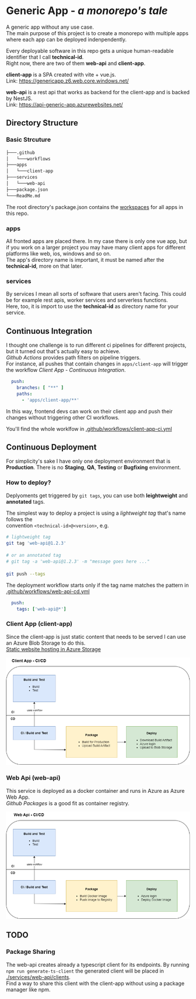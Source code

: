 # Generic App - *a monorepo's tale*

A generic app without any use case.  
The main purpose of this project is to create a monorepo with multiple apps where each app can be deployed indenpendently.  

Every deployable software in this repo gets a unique human-readable identifier that I call **technical-id**.  
Right now, there are two of them **web-api** and **client-app**.

**client-app** is a SPA created with vite + vue.js.  
Link: <https://genericapp.z6.web.core.windows.net/>

**web-api** is a rest api that works as backend for the client-app and is backed by NestJS.  
Link: <https://api-generic-app.azurewebsites.net/>

## Directory Structure

### Basic Strcuture

```bash
├───.github
│   └───workflows
├───apps
│   └───client-app
├───services
│   └───web-api
├───package.json
└───ReadMe.md
```

The root directory's package.json contains the [workspaces](https://docs.npmjs.com/cli/using-npm/workspaces) for all apps in this repo.

### apps

All fronted apps are placed there. In my case there is only one vue app, but if you work on a larger project you may have many client apps for different platforms like web, ios, windows and so on.  
The app's directory name is important, it must be named after the **technical-id**, more on that later.

### services

By services I mean all sorts of software that users aren't facing.
This could be for example rest apis, worker services and serverless functions.  
Here, too, it is import to use the **technical-id** as directory name for your service.

## Continuous Integration

I thought one challenge is to run different ci pipelines for different projects, but it turned out that's actually easy to achieve.  
*Github Actions* provides path filters on pipeline triggers.  
For instance, all pushes that contain changes in `apps/client-app` will trigger the workflow *Client App - Continuous Integration*.

```yml
  push:
    branches: [ "**" ]
    paths: 
      - 'apps/client-app/**'
```

In this way, frontend devs can work on their client app and push their changes without triggering other CI workflows.

You'll find the whole worklfow in [.github/workflows/client-app-ci.yml](.github/workflows/client-app-ci.yml)

## Continuous Deployment

For simplicity's sake I have only one deployment environment that is **Production**. There is no **Staging**, **QA**, **Testing** or **Bugfixing** environment.

### How to deploy?

Deplyoments get triggered by `git tags`, you can use both **leightweight** and **annotated** tags.  

The simplest way to deploy a project is using a *lightweight tag* that's name follows the  
convention `<technical-id>@<version>`, e.g.

 ```bash
 # lightweight tag
 git tag 'web-api@1.2.3'

 # or an annotated tag
 # git tag -a 'web-api@1.2.3' -m "message goes here ..."

 git push --tags
 ```

The deployment workflow starts only if the tag name matches the pattern in [.github/workflows/web-api-cd.yml](.github/workflows/web-api-cd.yml)

```yml
  push:
    tags: ['web-api@*']
```

### Client App (client-app)

Since the client-app is just static content that needs to be served I can use an Azure Blob Storage to do this.  
[Static website hosting in Azure Storage](https://learn.microsoft.com/en-us/azure/storage/blobs/storage-blob-static-website)

![client-app-ci-cd](./docs/assets/client-app-ci-cd.png)

### Web Api (web-api)

This service is deployed as a docker container and runs in Azure as Azure Web App.  
*Github Packages* is a good fit as container registry.

![web-api-ci-cd](./docs/assets/web-api-ci-cd.png)

## TODO

### Package Sharing

The web-api creates already a typescript client for its endpoints.
By running `npm run generate-ts-client` the generated client will be placed in [./services/web-api/clients](./services/web-api/clients).  
Find a way to share this client with the client-app without using a package manager like npm.
